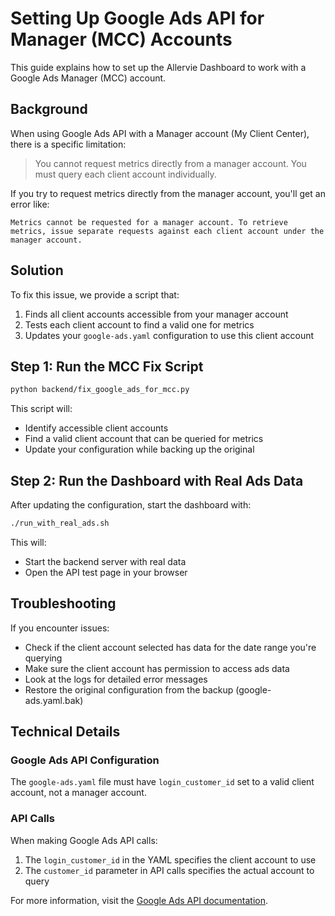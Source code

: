 # Setting Up Google Ads API for Manager (MCC) Accounts

This guide explains how to set up the Allervie Dashboard to work with a Google Ads Manager (MCC) account.

## Background

When using Google Ads API with a Manager account (My Client Center), there is a specific limitation:

> You cannot request metrics directly from a manager account. You must query each client account individually.

If you try to request metrics directly from the manager account, you'll get an error like:

```
Metrics cannot be requested for a manager account. To retrieve metrics, issue separate requests against each client account under the manager account.
```

## Solution

To fix this issue, we provide a script that:

1. Finds all client accounts accessible from your manager account
2. Tests each client account to find a valid one for metrics
3. Updates your `google-ads.yaml` configuration to use this client account

## Step 1: Run the MCC Fix Script

```bash
python backend/fix_google_ads_for_mcc.py
```

This script will:
- Identify accessible client accounts
- Find a valid client account that can be queried for metrics
- Update your configuration while backing up the original

## Step 2: Run the Dashboard with Real Ads Data

After updating the configuration, start the dashboard with:

```bash
./run_with_real_ads.sh
```

This will:
- Start the backend server with real data
- Open the API test page in your browser

## Troubleshooting

If you encounter issues:

- Check if the client account selected has data for the date range you're querying
- Make sure the client account has permission to access ads data
- Look at the logs for detailed error messages
- Restore the original configuration from the backup (google-ads.yaml.bak)

## Technical Details

### Google Ads API Configuration

The `google-ads.yaml` file must have `login_customer_id` set to a valid client account, not a manager account.

### API Calls

When making Google Ads API calls:
1. The `login_customer_id` in the YAML specifies the client account to use
2. The `customer_id` parameter in API calls specifies the actual account to query

For more information, visit the [Google Ads API documentation](https://developers.google.com/google-ads/api/docs/concepts/call-structure).